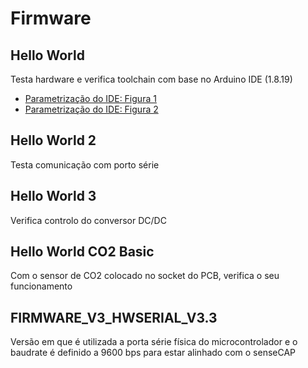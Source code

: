# Firmware
## Hello World
Testa hardware e verifica toolchain com base no Arduino IDE (1.8.19)
- [Parametrização do IDE: Figura 1](https://github.com/jpcoelhoATipbDOTpt/MAN4HEALTH/blob/main/Firmware/CO2node/Firmware/Figuras/helloworld_fig1.png)
- [Parametrização do IDE: Figura 2](https://github.com/jpcoelhoATipbDOTpt/MAN4HEALTH/blob/main/Firmware/CO2node/Firmware/Figuras/helloworld_fig2.png)
## Hello World 2
Testa comunicação com porto série
## Hello World 3
Verifica controlo do conversor DC/DC
## Hello World CO2 Basic
Com o sensor de CO2 colocado no socket do PCB, verifica o seu funcionamento
## FIRMWARE_V3_HWSERIAL_V3.3
Versão em que é utilizada a porta série física do microcontrolador e o baudrate é definido a 9600 bps para estar alinhado com o senseCAP
